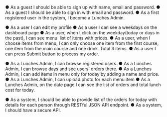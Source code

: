 ● As a guest I should be able to sign up with name, email and password. ● As a guest I should be able to sign in with email and password. ● As a first registered user in the system, I become a Lunches Admin.

● As a user I can edit my profile ● As a user I can see a weekdays on the dashboard page ● As a user, when I click on the weekday(today or days in the past), I can see menu ­ list of items with prices. ● As a user, when I choose items from menu, I can only choose one item from the first course, one item from the main course and one drink. Total 3 items. ● As a user I can press Submit button to process my order.

● As a Lunches Admin, I can browse registered users. ● As a Lunches Admin, I can browse days and see users’ orders there. ● As a Lunches Admin, I can add items in menu only for today by adding a name and price. ● As a Lunches Admin, I can upload photo for each menu item ● As a Lunches Admin, on the date page I can see the list of orders and total lunch cost for today.

● As a system, I should be able to provide list of the orders for today with details for each person through RESTful JSON API endpoint. ● As a system, I should have a secure API.
